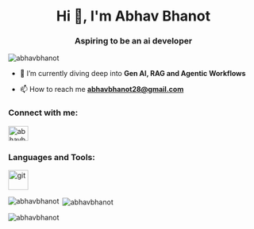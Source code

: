 <h1 align="center">Hi 👋, I'm Abhav Bhanot</h1>
<h3 align="center">Aspiring to be an ai developer</h3>

<p align="left"> <img src="https://komarev.com/ghpvc/?username=abhavbhanot&label=Profile%20views&color=0e75b6&style=flat" alt="abhavbhanot" /> </p>

- 🌱 I’m currently diving deep into **Gen AI, RAG and Agentic Workflows**

- 📫 How to reach me **abhavbhanot28@gmail.com**

<h3 align="left">Connect with me:</h3>
<p align="left">
  <a href="https://www.linkedin.com/in/abhav-bhanot-52ab2927a" target="blank">
    <img align="center" src="https://upload.wikimedia.org/wikipedia/commons/a/a9/LinkedIn_icon.svg" alt="abhavbhanot" height="30" width="40" />
  </a>
</p>

<h3 align="left">Languages and Tools:</h3>
<p align="left"> <a href="https://git-scm.com/" target="_blank" rel="noreferrer"> <img src="https://www.vectorlogo.zone/logos/git-scm/git-scm-icon.svg" alt="git" width="40" height="40"/> </a> </p>

<p><img align="left" src="https://github-readme-stats.vercel.app/api/top-langs?username=abhavbhanot&show_icons=true&locale=en&layout=compact" alt="abhavbhanot" /></p>

<p>&nbsp;<img align="center" src="https://github-readme-stats.vercel.app/api?username=abhavbhanot&show_icons=true&locale=en" alt="abhavbhanot" /></p>

<p><img align="center" src="https://github-readme-streak-stats.herokuapp.com/?user=abhavbhanot&" alt="abhavbhanot" /></p>

